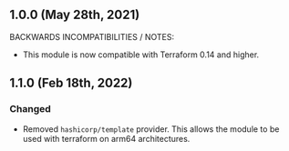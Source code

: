 ## 1.0.0 (May 28th, 2021)

BACKWARDS INCOMPATIBILITIES / NOTES:

* This module is now compatible with Terraform 0.14 and higher.

## 1.1.0 (Feb 18th, 2022)

### Changed

* Removed `hashicorp/template` provider. This allows the module to be used with terraform
  on arm64 architectures.
